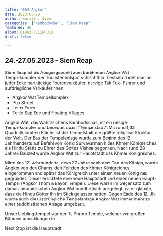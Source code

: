 ```yaml
---
title: "#64 Angkor"
date: 2023-05-28
author: Kerstin, Sven
categories: ["Kambodscha" , "Siem Reap"]
featured: 36
album: B19GzFCC1IWFU1s
draft: false

---
```


## 24.-27.05.2023 - Siem Reap

Siem Reap ist als Ausgangspunkt zum berühmten Angkor Wat Tempelkomplex der Touristenhotspot schlechthin. Deshalb findet man an jeder Ecke hartnäckige Tourenverkäufer, nervige Tuk Tuk- Fahrer und aufdringliche Verkäuferinnen. 

- Angkor Wat Tempelkomplex
- Pub Street
- Lotus Farm
- Tonle Sap See und Floating Villages

Angkor Wat, das Wahrzeichens Kambodschas, ist ein riesiger Tempelkomplex und bedeutet quasi "Tempelstadt". Mit rund 1,63 Quadratkilomtern Fläche ist die Tempelstadt die größte religiöse Struktur der Welt. Der Bau der Tempelanlage wurde zum Beginn des 12. Jahrhunderts auf Befehl von König Suryavarman II des Khmer Königreiches als Hindu Stätte zu Ehren des Gottes Vishna begonnen. Nach rund 28 Jahren Bauzeit wurde Angkor Wat zur Hauptstadt des Khmer Königreiches.

Mitte des 12. Jahrhunderts, etwa 27 Jahre nach dem Tod des Königs, wurde Angkor von den Chams, den Feinden des Khmer Königreiches, eingenommen und später das Königreich unter einem neuen König neu gegründet. Dieser errichtete eine neue Hauptstadt und einen neuen Haupt-Tempel (Angkor Thom & Bayon Tempel). Diese waren im Gegensatz zum damals hinduistischen Angkor Wat buddhistisch ausgelegt, da er glaubte, dass die Hindu Götter ihn im Stich gelassen hatten. Gegen Ende des 12. Jh wurde auch die ursprüngliche Tempelanlage Angkor Wat immer mehr zu einer buddhistischen Anlage umgebaut. 

Unser Lieblingstempel war der Ta Phrom Temple, welcher von großen Bäumen umschlungen ist. 

Next Stop ist die Hauptstadt.